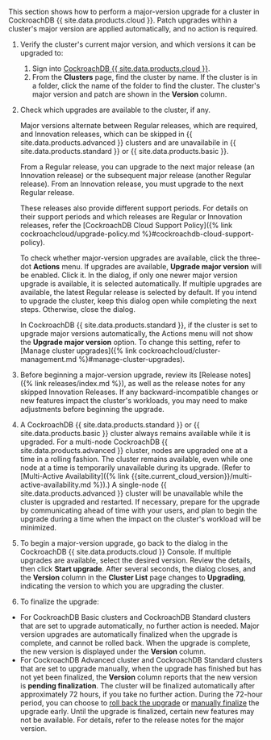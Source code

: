 This section shows how to perform a major-version upgrade for a cluster in CockroachDB {{ site.data.products.cloud }}. Patch upgrades within a cluster's major version are applied automatically, and no action is required.

1. Verify the cluster's current major version, and which versions it can be upgraded to:
    1. Sign into [CockroachDB {{ site.data.products.cloud }}](https://cockroachlabs.cloud).
    1. From the **Clusters** page, find the cluster by name. If the cluster is in a folder, click the name of the folder to find the cluster. The cluster's major version and patch are shown in the **Version** column.
1. Check which upgrades are available to the cluster, if any.

    Major versions alternate between Regular releases, which are required, and Innovation releases, which can be skipped in {{ site.data.products.advanced }} clusters and are unavailabile in {{ site.data.products.standard }} or {{ site.data.products.basic }}.

    From a Regular release, you can upgrade to the next major release (an Innovation release) or the subsequent major release (another Regular release). From an Innovation release, you must upgrade to the next Regular release.

    These releases also provide different support periods. For details on their support periods and which releases are Regular or Innovation releases, refer the [CockroachDB Cloud Support Policy]({% link cockroachcloud/upgrade-policy.md %}#cockroachdb-cloud-support-policy).

    To check whether major-version upgrades are available, click the three-dot **Actions** menu. If upgrades are available, **Upgrade major version** will be enabled. Click it. In the dialog, if only one newer major version upgrade is available, it is selected automatically. If multiple upgrades are available, the latest Regular release is selected by default. If you intend to upgrade the cluster, keep this dialog open while completing the next steps. Otherwise, close the dialog.

    In CockroachDB {{ site.data.products.standard }}, if the cluster is set to upgrade major versions automatically, the Actions menu will not show the **Upgrade major version** option. To change this setting, refer to [Manage cluster upgrades]({% link cockroachcloud/cluster-management.md %}#manage-cluster-upgrades). 
1. Before beginning a major-version upgrade, review its [Release notes]({% link releases/index.md %}), as well as the release notes for any skipped Innovation Releases. If any backward-incompatible changes or new features impact the cluster's workloads, you may need to make adjustments before beginning the upgrade.
1. A CockroachDB {{ site.data.products.standard }} or {{ site.data.products.basic }} cluster always remains available while it is upgraded. For a multi-node CockroachDB {{ site.data.products.advanced }} cluster, nodes are upgraded one at a time in a rolling fashion. The cluster remains available, even while one node at a time is temporarily unavailable during its upgrade. (Refer to [Multi-Active Availability]({% link {{site.current_cloud_version}}/multi-active-availability.md %}).) A single-node {{ site.data.products.advanced }} cluster will be unavailable while the cluster is upgraded and restarted. If necessary, prepare for the upgrade by communicating ahead of time with your users, and plan to begin the upgrade during a time when the impact on the cluster's workload will be minimized.
1. To begin a major-version upgrade, go back to the dialog in the CockroachDB {{ site.data.products.cloud }} Console. If multiple upgrades are available, select the desired version. Review the details, then click **Start upgrade**. After several seconds, the dialog closes, and the **Version** column in the **Cluster List** page changes to **Upgrading**, indicating the version to which you are upgrading the cluster.
1. To finalize the upgrade:
  - For CockroachDB Basic clusters and CockroachDB Standard clusters that are set to upgrade automatically, no further action is needed. Major version upgrades are automatically finalized when the upgrade is complete, and cannot be rolled back. When the upgrade is complete, the new version is displayed under the **Version** column.
  - For CockroachDB Advanced cluster and CockroachDB Standard clusters that are set to upgrade manually, when the upgrade has finished but has not yet been finalized, the **Version** column reports that the new version is **pending finalization**. The cluster will be finalized automatically after approximately 72 hours, if you take no further action. During the 72-hour period, you can choose to [roll back the upgrade](#roll-back-a-major-version-upgrade) or [manually finalize](#finalize-a-major-version-upgrade-manually) the upgrade early. Until the upgrade is finalized, certain new features may not be available. For details, refer to the release notes for the major version. 
